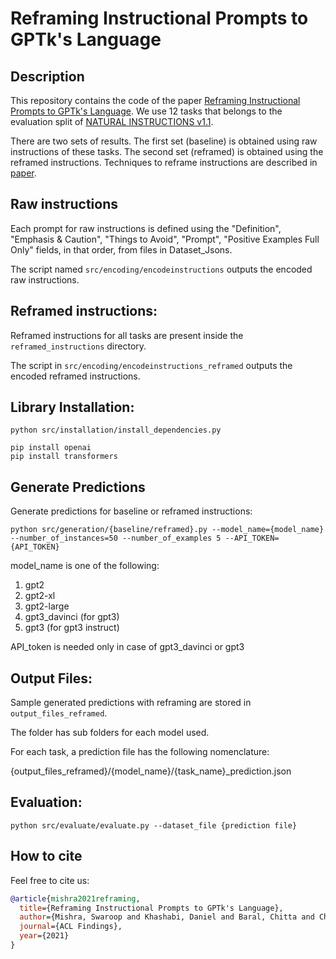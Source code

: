 # Reframing Instructional Prompts to GPTk's Language

## Description
This repository contains the code of the paper [Reframing Instructional Prompts to GPTk's Language](https://arxiv.org/pdf/2109.07830.pdf). We use 12 tasks that belongs to the evaluation split of [NATURAL INSTRUCTIONS v1.1](https://instructions.apps.allenai.org/). 

There are two sets of results. The first set (baseline) is obtained using raw instructions of these tasks. The second set (reframed) is obtained using the reframed instructions. Techniques to reframe instructions are described in [paper](https://arxiv.org/pdf/2109.07830.pdf). 

## Raw instructions

Each prompt for raw instructions is defined using the "Definition", "Emphasis & Caution", "Things to Avoid", "Prompt", "Positive Examples Full Only" fields, in that order, from files in Dataset_Jsons.

The script named ```src/encoding/encodeinstructions``` outputs the encoded raw instructions.

## Reframed instructions:

Reframed instructions for all tasks are present inside the ```reframed_instructions``` directory.

The script in ```src/encoding/encodeinstructions_reframed```  outputs the encoded reframed instructions. 

## Library Installation:
```
python src/installation/install_dependencies.py

pip install openai
pip install transformers
```

## Generate Predictions
Generate predictions for baseline or reframed instructions:

```
python src/generation/{baseline/reframed}.py --model_name={model_name} --number_of_instances=50 --number_of_examples 5 --API_TOKEN={API_TOKEN}
```

model_name is one of the following:

1) gpt2
2) gpt2-xl
3) gpt2-large
4) gpt3_davinci (for gpt3)
5) gpt3 (for gpt3 instruct)

API_token is needed only in case of gpt3_davinci or gpt3

## Output Files:

Sample generated predictions with reframing are stored in ```output_files_reframed```.

The folder has sub folders for each model used. 

For each task, a prediction file has the following nomenclature:

{output_files_reframed}/{model_name}/{task_name}_prediction.json


## Evaluation:

```python src/evaluate/evaluate.py --dataset_file {prediction file}```

## How to cite
Feel free to cite us: 
```bibtex
@article{mishra2021reframing,
  title={Reframing Instructional Prompts to GPTk's Language},
  author={Mishra, Swaroop and Khashabi, Daniel and Baral, Chitta and Choi, Yejin and Hajishirzi, Hannaneh},
  journal={ACL Findings},
  year={2021}
}
```


